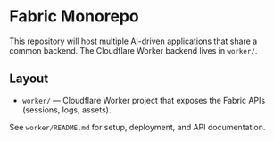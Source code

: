 # Fabric Monorepo

This repository will host multiple AI-driven applications that share a common backend. The Cloudflare Worker backend lives in `worker/`.

## Layout
- `worker/` — Cloudflare Worker project that exposes the Fabric APIs (sessions, logs, assets).

See `worker/README.md` for setup, deployment, and API documentation.
